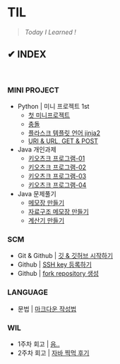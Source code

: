 # **TIL**

>*Today I Learned !*

## ✔ INDEX

<br>

### **MINI PROJECT**

- Python | 미니 프로젝트 1st <!-- | [팀 소개 웹 페이지](배포준비중) -->
  - [첫 미니프로젝트](/PROJECT/MiniProject/aboutTeam/20230515_firstTIL.md)
  - [충돌](/PROJECT/MiniProject/aboutTeam/20230516_conflict.md)
  - [플라스크 템플릿 언어 jinja2](/PROJECT/MiniProject/aboutTeam/20230517_jinja2Template.md)
  - [URI & URL, GET & POST](/PROJECT/MiniProject/aboutTeam/20230518_uri_url_get_post.md)
- Java 개인과제
  - [키오츠크 프로그램-01](/PROJECT/SoloProject/20230529_enum.md)
  - [키오츠크 프로그램-02](/PROJECT/SoloProject/20230530_printf.md)
  - [키오츠크 프로그램-03](/PROJECT/SoloProject/20230531_getter_setter.md)
  - [키오츠크 프로그램-04](/PROJECT/SoloProject/20230601_kiosk.md)
- Java 문제풀기
  - [메모장 만들기](/LANGUAGE/JAVA/codingTest/20230524_scanner.md)
  - [자료구조 메모장 만들기](/LANGUAGE/JAVA/codingTest/20230525_List_Map_Set.md)
  - [계산기 만들기](/LANGUAGE/JAVA/codingTest/20230527_calculator.md)

### **SCM**

- Git & Github | [깃 & 깃허브 시작하기](/SCM/20230524_git_github.md)
- Github | [SSH key 등록하기](/SCM/20230516_sshKey.md)
- Github | [fork repository 생성](/SCM/20230516_sshKey.md)

### **LANGUAGE**

- 문법 | [마크다운 작성법](/LANGUAGE/20230518_markDown.md)
<!-- - 문법 | [자바 기초](/LANGUAGE/JAVA)
  - [객체지향 프로그래밍 이해](/LANGUAGE/JAVA/OOP/20230525_OOP_%EC%9D%B4%ED%95%B4.md)
  - [객체지향 프로그래밍 설계](/LANGUAGE/JAVA/OOP/20230526_OOP_%EC%84%A4%EA%B3%84.md) -->

### **WIL**

- 1주차 회고 | [음..](/WIL/20230521_WIL.md)
- 2주차 회고 | [자바 찍먹 후기](/WIL/20230528_WIL.md)
